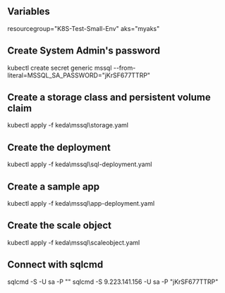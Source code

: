 ## Variables
resourcegroup="K8S-Test-Small-Env"
aks="myaks"

## Create System Admin's password
kubectl create secret generic mssql --from-literal=MSSQL_SA_PASSWORD="jKrSF677TTRP"

## Create a storage class and persistent volume claim
kubectl apply -f keda\mssql\storage.yaml

## Create the deployment
kubectl apply -f keda\mssql\sql-deployment.yaml

## Create a sample app
kubectl apply -f keda\mssql\app-deployment.yaml

## Create the scale object
kubectl apply -f keda\mssql\scaleobject.yaml


## Connect with sqlcmd
sqlcmd -S <External IP address> -U sa -P "<password>"
sqlcmd -S 9.223.141.156 -U sa -P "jKrSF677TTRP"